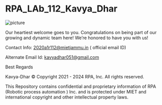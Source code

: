 # RPA_LAb_112_Kavya_Dhar

![picture](https://github.com/Kavyaa1r112/RPA_LAb_112_Kavya_Dhar/blob/main/BrandEvo_loop.gif)





Our heartiest welcome goes to you. Congratulations on being part of our growing and dynamic team here! We’re honored to have you with us!

Contact Info: 2020a1r112@mietjammu.in ( official email ID)

Alternate Email Id: kavyadhar051@gmail.com

Best Regards

Kavya-Dhar © Copyright 2021 - 2024 RPA, Inc. All rights reserved.

This Repository contains confidential and proprietary information of RPA (Robotic process automation ) Inc. and is protected under MIET and international copyright and other intellectual property laws.
